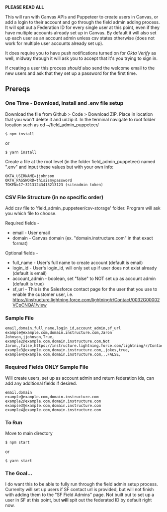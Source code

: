 **PLEASE READ ALL**

This will run with Canvas APIs and Puppeteer to create users in Canvas, or add a login to their account and go through the field admin adding process. It will spit out a Federation ID for every single user at this point, even if they have multiple accounts already set up in Canvas. By default it will also set up each user as an account admin unless csv states otherwise (does not work for multiple user accounts already set up).

It does require you to have push notifications turned on for *Okta Verify* as well, midway through it will ask you to accept that it's you trying to sign in.

If creating a user this process _should_ also send the welcome email to the new users and ask that they set up a password for the first time.

## Prereqs
### One Time - Download, Install and .env file setup
Download the file from Github > Code > Download ZIP. Place in location that you won't delete it and unzip it. In the terminal navigate to root folder location such as cd ~/field_admin_puppeteer/
```
$ npm install
```
or
```
$ yarn install
```
Create a file at the root level (in the folder field_admin_puppeteer) named ".env" and input these values but with your own info:
```
OKTA_USERNAME=jjohnson
OKTA_PASSWORD=thisismypassword
TOKEN=17~32131243413213123 (siteadmin token)
```
### CSV File Structure (in no specific order)

Add csv file to 'field_admin_puppeteer/csv-storage' folder. Program will ask you which file to choose.

Required fields -
* email - User email
* domain - Canvas domain (ex. "domain.instructure.com" in that exact format)

Optional fields -
* full_name - User's full name to create account (default is email)
* login_id - User's login_id, will only set up if user does not exist already (default is email)
* account_admin - boolean, set "false" to NOT set up as account admin (default is true)
* sf_url - This is the Salesforce contact page for the user that you use to enable the customer user, i.e. https://instructure.lightning.force.com/lightning/r/Contact/0032G00002VCpCNQA1/view

### Sample File

```
email,domain,full_name,login_id,account_admin,sf_url
example@example.com,domain.instructure.com,Jaron Johnson,jjohnson,True,
example2@example.com,domain.instructure.com,Not Jaron,,false,https://instructure.lightning.force.com/lightning/r/Contact/003A000001dNHupIAG/view
example3@example.com,domain.instructure.com,,jokes,true,
example4@example.com,domain.instructure.com,,,FALSE,
```
### Required Fields ONLY Sample File 
Will create users, set up as account admin and return federation ids, can add any additional fields if desired.

```
email,domain
example@example.com,domain.instructure.com
example2@example.com,domain.instructure.com
example3@example.com,domain.instructure.com
example4@example.com,domain.instructure.com
```
### To Run
Move to main directory
```
$ npm start
```
or
```
$ yarn start
```

### The Goal...
I do want this to be able to fully run through the field admin setup process. Currenlty will set up users if SF contact url is provided, but will not finish with adding them to the "SF Field Admins" page.
Not built out to set up a user in SF at this point, but **will** spit out the federated ID by default right now.

